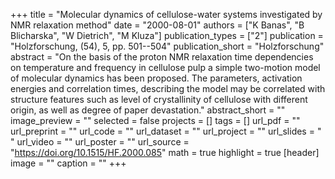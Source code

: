 +++
title = "Molecular dynamics of cellulose-water systems investigated by NMR relaxation method"
date = "2000-08-01"
authors = ["K Banas", "B Blicharska", "W Dietrich", "M Kluza"]
publication_types = ["2"]
publication = "Holzforschung, (54), 5, pp. 501--504"
publication_short = "Holzforschung"
abstract = "On the basis of the proton NMR relaxation time dependencies on temperature and frequency in cellulose pulp a simple two-motion model of molecular dynamics has been proposed. The parameters, activation energies and correlation times, describing the model may be correlated with structure features such as level of crystallinity of cellulose with different origin, as well as degree of paper devastation."
abstract_short = ""
image_preview = ""
selected = false
projects = []
tags = []
url_pdf = ""
url_preprint = ""
url_code = ""
url_dataset = ""
url_project = ""
url_slides = " "
url_video = ""
url_poster = ""
url_source = "https://doi.org/10.1515/HF.2000.085"
math = true
highlight = true
[header]
image = ""
caption = ""
+++
